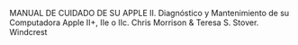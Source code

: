 MANUAL DE CUIDADO DE SU APPLE II. Diagnóstico y Mantenimiento de su Computadora Apple II+, IIe o IIc. Chris Morrison & Teresa S. Stover. Windcrest